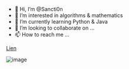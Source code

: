 - 👋 Hi, I’m @Sancti0n
- 👀 I’m interested in algorithms & mathematics
- 🌱 I’m currently learning Python & Java
- 💞️ I’m looking to collaborate on ...
- 📫 How to reach me ...

<!---
Sancti0n/Sancti0n is a ✨ special ✨ repository because its `README.md` (this file) appears on your GitHub profile.
You can click the Preview link to take a look at your changes.
--->
[Lien](https://www.codewars.com/users/Sancti0n)

![image](https://www.codewars.com/users/Sancti0n/badges/large)
